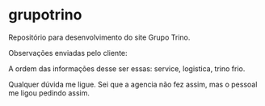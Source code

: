 grupotrino
==========

Repositório para desenvolvimento do site Grupo Trino.


Observações enviadas pelo cliente:

A ordem das informações desse ser essas: service, logistica, trino frio.

Qualquer dúvida me ligue. Sei que a agencia não fez assim, mas o pessoal me ligou pedindo assim.
